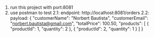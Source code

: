 1. run this project with port:8081
2. use postman to test 
  2.1: endpoint: http://localhost:8081/orders
  2.2: payload:
{
"customerName": "Norbert Bautista",
"customerEmail": "norbert.bautista@gmail.com",
"totalPrice": 100.50,
"products": [
{
"productId": 1,
"quantity": 2
},
{
"productId": 2,
"quantity": 1
}
]
}